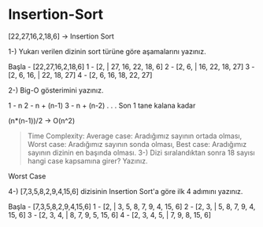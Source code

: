 # Insertion-Sort
[22,27,16,2,18,6] -> Insertion Sort

1-) Yukarı verilen dizinin sort türüne göre aşamalarını yazınız.

Başla  - [22,27,16,2,18,6]
1 -  [2, | 27, 16, 22, 18, 6]
2 - [2, 6, | 16, 22, 18, 27]
3 - [2, 6, 16, | 22, 18, 27]
4 - [2, 6, 16, 18, 22, 27]

2-) Big-O gösterimini yazınız.

1 - n
2 - n + (n-1)
3 - n + (n-2)
.
.
.
Son  1 tane kalana kadar

 (n*(n-1))/2 -> O(n^2)
 
 
> Time Complexity: Average case: Aradığımız sayının ortada olması,
> Worst case: Aradığımız sayının sonda olması, 
> Best case: Aradığımız sayının dizinin en başında olması.
3-) Dizi sıralandıktan sonra 18 sayısı hangi case kapsamına girer? Yazınız.

Worst Case

4-) [7,3,5,8,2,9,4,15,6] dizisinin Insertion Sort'a göre ilk 4 adımını yazınız.

Başla  - [7,3,5,8,2,9,4,15,6]
1 - [2, | 3, 5, 8, 7, 9, 4, 15, 6]
2 - [2, 3, | 5, 8, 7, 9, 4, 15, 6]
3 - [2, 3, 4, | 8, 7, 9, 5, 15, 6]
4 - [2, 3, 4, 5, | 7, 9, 8, 15, 6]

 
